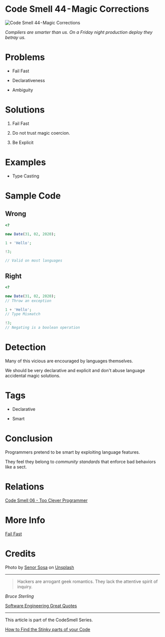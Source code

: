 # Code Smell 44 - Magic Corrections

![Code Smell 44 - Magic Corrections](Code%20Smell%2044 - Magic%20Corrections.jpg)

*Compilers are smarter than us. On a Friday night production deploy they betray us.*

# Problems

- Fail Fast

- Declarativeness

- Ambiguity

# Solutions

1. Fail Fast

2. Do not trust magic coercion.

3. Be Explicit

# Examples

- Type Casting

# Sample Code

## Wrong

[Gist Url]: # (https://gist.github.com/mcsee/e86fe7a699dd825c3f238c6073b5e7ea)
```php
<?

new Date(31, 02, 2020);

1 + 'Hello';

!3;

// Valid on most languages
```

## Right

[Gist Url]: # (https://gist.github.com/mcsee/4daf2c3a710dfe5b647ec871d1d10ca8)
```php
<?

new Date(31, 02, 2020);
// Throw an exception

1 + 'Hello';
// Type Mismatch

!3;
// Negating is a boolean operation
```

# Detection

Many of this vicious are encouraged by languages themselves. 

We should be very declarative and explicit and don't abuse language accidental magic solutions.
 
# Tags

- Declarative

- Smart

# Conclusion

Programmers pretend to be smart by exploiting language features.

They feel they belong to *community standards* that enforce bad behaviors like a sect.

# Relations

[Code Smell 06 - Too Clever Programmer](https://github.com/mcsee/Software-Design-Articles/tree/main/Articles/Code%20Smells/Code%20Smell%2006%20-%20Too%20Clever%20Programmer/readme.md)

# More Info

[Fail Fast](https://github.com/mcsee/Software-Design-Articles/tree/main/Articles/Theory/Fail%20Fast/readme.md)

# Credits

Photo by [Senor Sosa](https://unsplash.com/@senor_sosa) on [Unsplash](https://unsplash.com/s/photos/hacker)

* * *

> Hackers are arrogant geek romantics. They lack the attentive spirit of inquiry.     

_Bruce Sterling_

[Software Engineering Great Quotes](https://github.com/mcsee/Software-Design-Articles/tree/main/Articles/Quotes/Software%20Engineering%20Great%20Quotes/readme.md)

* * *

This article is part of the CodeSmell Series.

[How to Find the Stinky parts of your Code](https://github.com/mcsee/Software-Design-Articles/tree/main/Articles/Code%20Smells/How%20to%20Find%20the%20Stinky%20parts%20of%20your%20Code/readme.md)